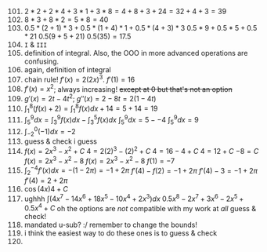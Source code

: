 101. $2*2 + 2*4 + 3*1 + 3*8 = 4+8+3+24 = 32 + 4 + 3 = 39$
102. $8*3+8*2 = 5*8 = 40$
103. $0.5 * (2 + 1) * 3 + 0.5*(1+4)*1 + 0.5*(4+3)*3$
    $0.5 * 9 + 0.5*5 + 0.5*21$
	$0.5 ( 9 + 5 + 21)$
	$0.5 (35) = 17.5$
104. `I` & `III`
105. definition of integral. Also, the OOO in more advanced operations are confusing. 
106. again, definition of integral
107. chain rule! $f'(x) = 2(2x)^3$. $f'(1) = 16$
108. $f'(x) = x^2$; always increasing! ~~except at 0 but that's not an option~~ 
109. $g'(x) = 2t - 4t^2$; $g''(x) = 2 - 8t = 2(1 - 4t)$
110. $\int_1^8 (f(x) + 2) = \int_1^8 f(x) dx + 14 = 5 + 14 = 19$
111. $\int_5^9 dx = \int_3^9 f(x) dx - \int_3^5 f(x) dx$
    $\int_5^9 dx = 5 - -4$
	$\int_5^9 dx = 9$
112. $\int_{-2}^0 (-1) dx = -2$
113. guess & check i guess
114. $f(x) = 2x^3 - x^2 + C$
	$4 = 2(2)^3 - (2)^2 + C$
	$4 = 16 - 4 + C$
	$4 = 12 + C$
	$-8 = C$
	$f(x) = 2x^3 - x^2 - 8$
	$f(x) = 2x^3 - x^2 - 8$
	$f(1) = -7$
115. $\int_2^{-4} f'(x) dx = -(1 - 2\pi) = -1 + 2\pi$
	$f'(4) - f(2) = -1 + 2\pi$
	$f'(4) - 3 = -1 + 2\pi$
	$f'(4) = 2 + 2\pi$
116. $\cos(4x)4 + C$
117. ughhh
	$\int (4x^7 - 14x^6 + 18x^5 - 10x^4 + 2x^3) dx$
	$0.5x^8 - 2x^7 + 3x^6 - 2x^5 + 0.5x^4 + C$
	oh the options are *not* compatible with my work at *all*
	guess & check!
118. mandated u-sub? :/
	remember to change the bounds!
119. i think the easiest way to do these ones is to guess & check
120. 